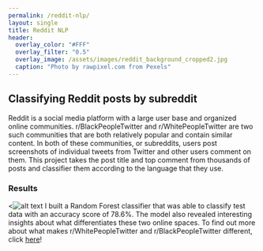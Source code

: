```yaml
---
permalink: /reddit-nlp/
layout: single
title: Reddit NLP
header:
  overlay_color: "#FFF"
  overlay_filter: "0.5"
  overlay_image: /assets/images/reddit_background_cropped2.jpg
  caption: "Photo by rawpixel.com from Pexels"
---
```


## Classifying Reddit posts by subreddit
Reddit is a social media platform with a large user base and organized online communities. r/BlackPeopleTwitter and r/WhitePeopleTwitter are two such communities that are both relatively popular and contain similar content. In both of these communities, or subreddits, users post screenshots of individual tweets from Twitter and other users comment on them. This project takes the post title and top comment from thousands of posts and classifier them according to the language that they use.  
### Results
<![alt text](https://jonwithers.github.io/portfolio/assets/images/randomforest.png)
I built a Random Forest classifier that was able to classify test data with an accuracy score of 78.6%. The model also revealed interesting insights about what differentiates these two online spaces. To find out more about what makes r/WhitePeopleTwitter and r/BlackPeopleTwitter different, click [here](https://github.com/jonwithers/reddit-scraping)!
